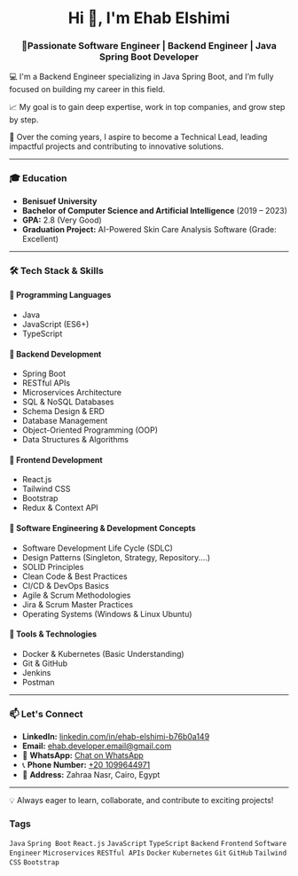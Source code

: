 <h1 align="center">Hi 👋, I'm Ehab Elshimi</h1>
<h3 align="center">🚀Passionate Software Engineer | Backend Engineer | Java Spring Boot Developer</h3>

💻 I'm a Backend Engineer specializing in Java Spring Boot, and I’m fully focused on building my career in this field.

📈 My goal is to gain deep expertise, work in top companies, and grow step by step.

🎯 Over the coming years, I aspire to become a Technical Lead, leading impactful projects and contributing to innovative solutions.

---

### 🎓 Education
- **Benisuef University**
- **Bachelor of Computer Science and Artificial Intelligence** (2019 – 2023)
- **GPA:** 2.8 (Very Good)
- **Graduation Project:** AI-Powered Skin Care Analysis Software (Grade: Excellent)

---

### 🛠 Tech Stack & Skills

#### 🔹 Programming Languages
- Java
- JavaScript (ES6+)
- TypeScript

#### 🔹 Backend Development
- Spring Boot
- RESTful APIs
- Microservices Architecture
- SQL & NoSQL Databases
- Schema Design & ERD
- Database Management
- Object-Oriented Programming (OOP)
- Data Structures & Algorithms

#### 🔹 Frontend Development
- React.js
- Tailwind CSS
- Bootstrap
- Redux & Context API

#### 🔹 Software Engineering & Development Concepts
- Software Development Life Cycle (SDLC)
- Design Patterns (Singleton, Strategy, Repository....)
- SOLID Principles
- Clean Code & Best Practices
- CI/CD & DevOps Basics
- Agile & Scrum Methodologies
- Jira & Scrum Master Practices
- Operating Systems (Windows & Linux Ubuntu)

#### 🔹 Tools & Technologies
- Docker & Kubernetes (Basic Understanding)
- Git & GitHub
- Jenkins
- Postman

---

### 📫 Let's Connect  
- **LinkedIn:** [linkedin.com/in/ehab-elshimi-b76b0a149](https://www.linkedin.com/in/ehab-elshimi-b76b0a149/)  
- **Email:** ehab.developer.email@gmail.com 
- 💬 **WhatsApp:** [Chat on WhatsApp](https://wa.me/201099644971)
- 📞 **Phone Number:** [+20 1099644971](tel:+201099644971)  
- 📌 **Address:** Zahraa Nasr, Cairo, Egypt  
---

💡 Always eager to learn, collaborate, and contribute to exciting projects!

### Tags

`Java` `Spring Boot` `React.js` `JavaScript` `TypeScript` `Backend` `Frontend` `Software Engineer` `Microservices` `RESTful APIs` `Docker` `Kubernetes` `Git` `GitHub` `Tailwind CSS` `Bootstrap`
